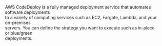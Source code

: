 AWS CodeDeploy is a fully managed deployment service that automates software deployments  
to a variety of computing services such as EC2, Fargate, Lambda, and your on-premises  
servers. You can define the strategy you want to execute such as in-place or blue/green  
deployments.